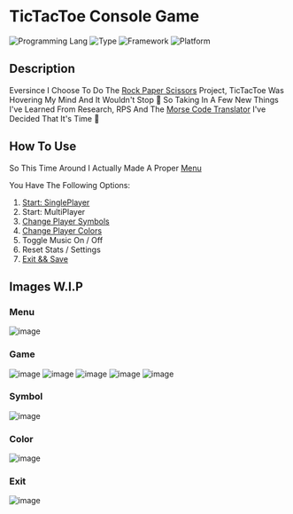 # TicTacToe Console Game
![Programming Lang](https://img.shields.io/badge/Language-C%23-brightgreen)
![Type](https://img.shields.io/badge/Type-Console-8d32a8)
![Framework](https://img.shields.io/badge/Framework-.Net%207.0-%23034efc)
![Platform](https://img.shields.io/badge/Platform-Windows-informational)

## Description
Eversince I Choose To Do The [Rock Paper Scissors](https://github.com/DrNeonsy/CSharp_Console-Rock-Paper-Scissors) Project, TicTacToe Was Hovering My Mind And It Wouldn't Stop 🤪 So Taking In A Few New Things I've Learned From Research, RPS And The [Morse Code Translator](https://github.com/DrNeonsy/CSharp_Console-Morse-Code-Translator) I've Decided That It's Time 🥁

## How To Use

So This Time Around I Actually Made A Proper [Menu](#menu)

You Have The Following Options:

1. [Start: SinglePlayer](#game)
2. Start: MultiPlayer
3. [Change Player Symbols](#symbol)
4. [Change Player Colors](#color)
5. Toggle Music On / Off
6. Reset Stats / Settings
7. [Exit && Save](#exit)


## Images W.I.P

### Menu
![image](https://user-images.githubusercontent.com/118444485/203062712-84f5c098-f987-4936-a9b1-b4d80c47c06b.png)

### Game
![image](https://user-images.githubusercontent.com/118444485/203062855-9709bc7c-7759-4bb0-90ca-50735b52fe5e.png)
![image](https://user-images.githubusercontent.com/118444485/203062900-547cecd5-5d51-44be-b67a-241d848d9afd.png)
![image](https://user-images.githubusercontent.com/118444485/203062939-c0ee803f-3e5d-4292-92a5-10a1d9962c96.png)
![image](https://user-images.githubusercontent.com/118444485/203063005-4e8f9ae7-f417-4d9c-aff3-586371c907c3.png)
![image](https://user-images.githubusercontent.com/118444485/203063059-4f520a8e-c716-4ae5-b0d3-129bc10cb766.png)

### Symbol
![image](https://user-images.githubusercontent.com/118444485/203063175-98df6fe6-3da0-4855-bafb-848e968167e4.png)

### Color
![image](https://user-images.githubusercontent.com/118444485/203063260-1641f7a2-322b-4520-8034-55766068c811.png)

### Exit
![image](https://user-images.githubusercontent.com/118444485/203063377-7b16d3b4-db90-480e-bcc1-6bfab6deb887.png)
